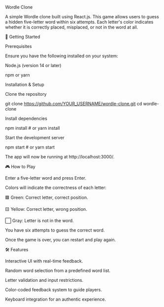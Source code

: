 Wordle Clone

A simple Wordle clone built using React.js. This game allows users to guess a hidden five-letter word within six attempts. Each letter's color indicates whether it is correctly placed, misplaced, or not in the word at all.

🚀 Getting Started

Prerequisites

Ensure you have the following installed on your system:

Node.js (version 14 or later)

npm or yarn

Installation & Setup

Clone the repository

git clone https://github.com/YOUR_USERNAME/wordle-clone.git
cd wordle-clone

Install dependencies

npm install  # or yarn install

Start the development server

npm start  # or yarn start

The app will now be running at http://localhost:3000/.

🎮 How to Play

Enter a five-letter word and press Enter.

Colors will indicate the correctness of each letter:

🟩 Green: Correct letter, correct position.

🟨 Yellow: Correct letter, wrong position.

⬜ Gray: Letter is not in the word.

You have six attempts to guess the correct word.

Once the game is over, you can restart and play again.

🛠 Features

Interactive UI with real-time feedback.

Random word selection from a predefined word list.

Letter validation and input restrictions.

Color-coded feedback system to guide players.

Keyboard integration for an authentic experience.
